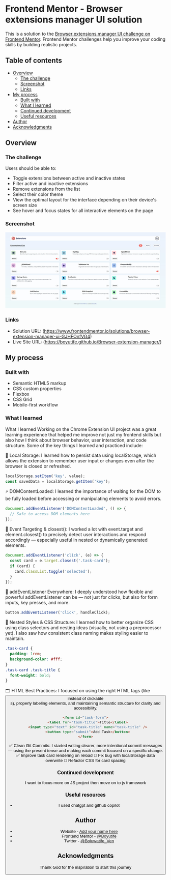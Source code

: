 # Frontend Mentor - Browser extensions manager UI solution

This is a solution to the [Browser extensions manager UI challenge on Frontend Mentor](https://www.frontendmentor.io/challenges/browser-extension-manager-ui-yNZnOfsMAp). Frontend Mentor challenges help you improve your coding skills by building realistic projects.

## Table of contents

- [Overview](#overview)
  - [The challenge](#the-challenge)
  - [Screenshot](#screenshot)
  - [Links](#links)
- [My process](#my-process)
  - [Built with](#built-with)
  - [What I learned](#what-i-learned)
  - [Continued development](#continued-development)
  - [Useful resources](#useful-resources)
- [Author](#author)
- [Acknowledgments](#acknowledgments)

## Overview

### The challenge

Users should be able to:

- Toggle extensions between active and inactive states
- Filter active and inactive extensions
- Remove extensions from the list
- Select their color theme
- View the optimal layout for the interface depending on their device's screen size
- See hover and focus states for all interactive elements on the page

### Screenshot

![](./screenshot/Extension_UI%20screenshot.jpeg)

### Links

- Solution URL: (https://www.frontendmentor.io/solutions/browser-extension-manager-ui-GJHFOnfVG4)
- Live Site URL: (https://boyutife.github.io/Browser-extension-manager/)

## My process

### Built with

- Semantic HTML5 markup
- CSS custom properties
- Flexbox
- CSS Grid
- Mobile-first workflow

### What I learned

What I learned
Working on the Chrome Extension UI project was a great learning experience that helped me improve not just my frontend skills but also how I think about browser behavior, user interaction, and code structure. Some of the key things I learned and practiced include:

🧠 Local Storage: I learned how to persist data using localStorage, which allows the extension to remember user input or changes even after the browser is closed or refreshed.

```js
localStorage.setItem('key', value);
const savedData = localStorage.getItem('key');
```

⚡ DOMContentLoaded: I learned the importance of waiting for the DOM to be fully loaded before accessing or manipulating elements to avoid errors.

```js
document.addEventListener('DOMContentLoaded', () => {
  // Safe to access DOM elements here
});
```

🎯 Event Targeting & closest(): I worked a lot with event.target and element.closest() to precisely detect user interactions and respond accordingly — especially useful in nested or dynamically generated elements.

```js
document.addEventListener('click', (e) => {
  const card = e.target.closest('.task-card');
  if (card) {
    card.classList.toggle('selected');
  }
});
```

🧩 addEventListener Everywhere: I deeply understood how flexible and powerful addEventListener can be — not just for clicks, but also for form inputs, key presses, and more.

```js
button.addEventListener('click', handleClick);
```

🎨 Nested Styles & CSS Structure: I learned how to better organize CSS using class selectors and nesting ideas (visually, not using a preprocessor yet). I also saw how consistent class naming makes styling easier to maintain.

```css
.task-card {
  padding: 1rem;
  background-color: #fff;
}
.task-card .task-title {
  font-weight: bold;
}
```

🗂 HTML Best Practices: I focused on using the right HTML tags (like <button> instead of clickable <div>s), properly labeling elements, and maintaining semantic structure for clarity and accessibility.

```html
<form id="task-form">
  <label for="task-title">Title</label>
  <input type="text" id="task-title" name="task-title" />
  <button type="submit">Add Task</button>
</form>
```

✅ Clean Git Commits: I started writing clearer, more intentional commit messages — using the present tense and making each commit focused on a specific change.
✅ Improve task card rendering on reload
🔧 Fix bug with localStorage data overwrite
🎨 Refactor CSS for card spacing

### Continued development

I want to focus more on JS project then move on to js framework

### Useful resources

- I used chatgpt and github copilot

## Author

- Website - [Add your name here](https://www.your-site.com)
- Frontend Mentor - [@Boyutife](https://www.frontendmentor.io/profile/Boyutife)
- Twitter - [@Boluwatife_Ven](https://www.twitter.com/Boluwatife_Ven)

## Acknowledgments

Thank God for the inspiration to start this journey
